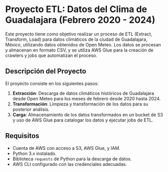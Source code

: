 # Proyecto ETL: Datos del Clima de Guadalajara (Febrero 2020 - 2024)

Este proyecto tiene como objetivo realizar un proceso de ETL (Extract, Transform, Load) para datos climáticos de la ciudad de Guadalajara, México, utilizando datos obtenidos de Open Meteo. Los datos se procesan y almacenan en formato CSV, y se utiliza AWS Glue para la creación de crawlers y jobs que automatizan el proceso.

## Descripción del Proyecto

El proyecto consiste en los siguientes pasos:

1. **Extracción**: Descarga de datos climáticos históricos de Guadalajara desde Open Meteo para los meses de febrero desde 2020 hasta 2024.
2. **Transformación**: Limpieza y transformación de los datos para su posterior análisis.
3. **Carga**: Almacenamiento de los datos transformados en un bucket de S3 y uso de AWS Glue para catalogar los datos y ejecutar jobs de ETL.

## Requisitos

- Cuenta de AWS con acceso a S3, AWS Glue, y IAM.
- Python 3.x instalado.
- Biblioteca `requests` de Python para la descarga de datos.
- AWS CLI configurado con las credenciales adecuadas.
